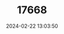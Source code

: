 ---
title: "17668"
category: "Pleurobema oviforme"
draft: false
date: 2024-02-22 13:03:50
languages:
  English: ["Tennessee Clubshell"]
---